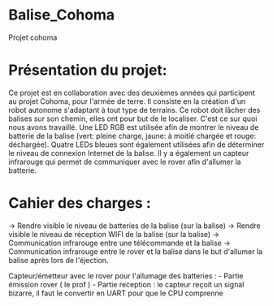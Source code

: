# Balise_Cohoma 
Projet cohoma

# Présentation du projet:

   Ce projet est en collaboration avec des deuxièmes années qui participent au projet Cohoma, pour l'armée de terre. Il consiste en la création d'un robot autonome s'adaptant à tout type de terrains. Ce robot doit lâcher des balises sur son chemin, elles ont pour but de le localiser. C'est ce sur quoi nous avons travaillé. 
   Une LED RGB est utilisée afin de montrer le niveau de batterie de la balise (vert: pleine charge, jaune: à moitié chargée et rouge: déchargée). Quatre LEDs bleues sont également utilisées afin de déterminer le niveau de connexion Internet de la balise. Il y a également un capteur infrarouge qui permet de communiquer avec le rover afin d'allumer la batterie.
   
   
   
# Cahier des charges :

-> Rendre visible le niveau de batteries de la balise (sur la balise)
-> Rendre visible le niveau de réception WIFI de la balise (sur la balise)
-> Communication infrarouge entre une télécommande et la balise
-> Communication infrarouge entre le rover et la balise dans le but d'allumer la balise après lors de l'éjection.


Capteur/émetteur avec le rover pour l'allumage des batteries : - Partie émission rover ( le prof ) - Partie reception : le capteur reçoit un signal bizarre, il faut le convertir en UART pour que le CPU comprenne

